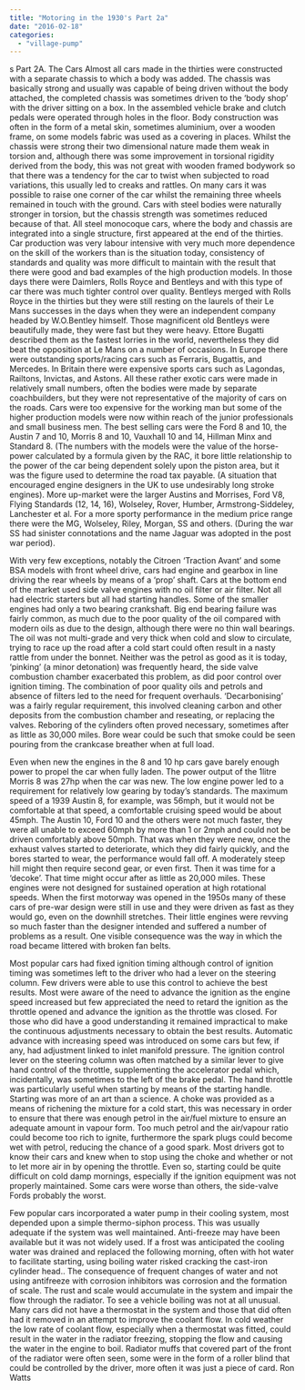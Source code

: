 ```yaml
---
title: "Motoring in the 1930's Part 2a"
date: "2016-02-18"
categories: 
  - "village-pump"
---
```


s Part 2A. The Cars Almost all cars made in the thirties were constructed with a separate chassis to which a body was added. The chassis was basically strong and usually was capable of being driven without the body attached, the completed chassis was sometimes driven to the ‘body shop’ with the driver sitting on a box. In the assembled vehicle brake and clutch pedals were operated through holes in the floor. Body construction was often in the form of a metal skin, sometimes aluminium, over a wooden frame, on some models fabric was used as a covering in places. Whilst the chassis were strong their two dimensional nature made them weak in torsion and, although there was some improvement in torsional rigidity derived from the body, this was not great with wooden framed bodywork so that there was a tendency for the car to twist when subjected to road variations, this usually led to creaks and rattles. On many cars it was possible to raise one corner of the car whilst the remaining three wheels remained in touch with the ground. Cars with steel bodies were naturally stronger in torsion, but the chassis strength was sometimes reduced because of that. All steel monocoque cars, where the body and chassis are integrated into a single structure, first appeared at the end of the thirties. Car production was very labour intensive with very much more dependence on the skill of the workers than is the situation today, consistency of standards and quality was more difficult to maintain with the result that there were good and bad examples of the high production models. In those days there were Daimlers, Rolls Royce and Bentleys and with this type of car there was much tighter control over quality. Bentleys merged with Rolls Royce in the thirties but they were still resting on the laurels of their Le Mans successes in the days when they were an independent company headed by W.O.Bentley himself. Those magnificent old Bentleys were beautifully made, they were fast but they were heavy. Ettore Bugatti described them as the fastest lorries in the world, nevertheless they did beat the opposition at Le Mans on a number of occasions. In Europe there were outstanding sports/racing cars such as Ferraris, Bugattis, and Mercedes. In Britain there were expensive sports cars such as Lagondas, Railtons, Invictas, and Astons. All these rather exotic cars were made in relatively small numbers, often the bodies were made by separate coachbuilders, but they were not representative of the majority of cars on the roads. Cars were too expensive for the working man but some of the higher production models were now within reach of the junior professionals and small business men. The best selling cars were the Ford 8 and 10, the Austin 7 and 10, Morris 8 and 10, Vauxhall 10 and 14, Hillman Minx and Standard 8. (The numbers with the models were the value of the horse-power calculated by a formula given by the RAC, it bore little relationship to the power of the car being dependent solely upon the piston area, but it was the figure used to determine the road tax payable. (A situation that encouraged engine designers in the UK to use undesirably long stroke engines). More up-market were the larger Austins and Morrises, Ford V8, Flying Standards (12, 14, 16), Wolseley, Rover, Humber, Armstrong-Siddeley, Lanchester et al. For a more sporty performance in the medium price range there were the MG, Wolseley, Riley, Morgan, SS and others. (During the war SS had sinister connotations and the name Jaguar was adopted in the post war period).

With very few exceptions, notably the Citroen ‘Traction Avant’ and some BSA models with front wheel drive, cars had engine and gearbox in line driving the rear wheels by means of a ‘prop’ shaft. Cars at the bottom end of the market used side valve engines with no oil filter or air filter. Not all had electric starters but all had starting handles. Some of the smaller engines had only a two bearing crankshaft. Big end bearing failure was fairly common, as much due to the poor quality of the oil compared with modern oils as due to the design, although there were no thin wall bearings. The oil was not multi-grade and very thick when cold and slow to circulate, trying to race up the road after a cold start could often result in a nasty rattle from under the bonnet. Neither was the petrol as good as it is today, ‘pinking’ (a minor detonation) was frequently heard, the side valve combustion chamber exacerbated this problem, as did poor control over ignition timing. The combination of poor quality oils and petrols and absence of filters led to the need for frequent overhauls. ‘Decarbonising’ was a fairly regular requirement, this involved cleaning carbon and other deposits from the combustion chamber and reseating, or replacing the valves. Reboring of the cylinders often proved necessary, sometimes after as little as 30,000 miles. Bore wear could be such that smoke could be seen pouring from the crankcase breather when at full load.

Even when new the engines in the 8 and 10 hp cars gave barely enough power to propel the car when fully laden. The power output of the 1litre Morris 8 was 27hp when the car was new. The low engine power led to a requirement for relatively low gearing by today’s standards. The maximum speed of a 1939 Austin 8, for example, was 56mph, but it would not be comfortable at that speed, a comfortable cruising speed would be about 45mph. The Austin 10, Ford 10 and the others were not much faster, they were all unable to exceed 60mph by more than 1 or 2mph and could not be driven comfortably above 50mph. That was when they were new, once the exhaust valves started to deteriorate, which they did fairly quickly, and the bores started to wear, the performance would fall off. A moderately steep hill might then require second gear, or even first. Then it was time for a ‘decoke’. That time might occur after as little as 20,000 miles. These engines were not designed for sustained operation at high rotational speeds. When the first motorway was opened in the 1950s many of these cars of pre-war design were still in use and they were driven as fast as they would go, even on the downhill stretches. Their little engines were revving so much faster than the designer intended and suffered a number of problems as a result. One visible consequence was the way in which the road became littered with broken fan belts.

Most popular cars had fixed ignition timing although control of ignition timing was sometimes left to the driver who had a lever on the steering column. Few drivers were able to use this control to achieve the best results. Most were aware of the need to advance the ignition as the engine speed increased but few appreciated the need to retard the ignition as the throttle opened and advance the ignition as the throttle was closed. For those who did have a good understanding it remained impractical to make the continuous adjustments necessary to obtain the best results. Automatic advance with increasing speed was introduced on some cars but few, if any, had adjustment linked to inlet manifold pressure. The ignition control lever on the steering column was often matched by a similar lever to give hand control of the throttle, supplementing the accelerator pedal which, incidentally, was sometimes to the left of the brake pedal. The hand throttle was particularly useful when starting by means of the starting handle. Starting was more of an art than a science. A choke was provided as a means of richening the mixture for a cold start, this was necessary in order to ensure that there was enough petrol in the air/fuel mixture to ensure an adequate amount in vapour form. Too much petrol and the air/vapour ratio could become too rich to ignite, furthermore the spark plugs could become wet with petrol, reducing the chance of a good spark. Most drivers got to know their cars and knew when to stop using the choke and whether or not to let more air in by opening the throttle. Even so, starting could be quite difficult on cold damp mornings, especially if the ignition equipment was not properly maintained. Some cars were worse than others, the side-valve Fords probably the worst.

Few popular cars incorporated a water pump in their cooling system, most depended upon a simple thermo-siphon process. This was usually adequate if the system was well maintained. Anti-freeze may have been available but it was not widely used. If a frost was anticipated the cooling water was drained and replaced the following morning, often with hot water to facilitate starting, using boiling water risked cracking the cast-iron cylinder head.. The consequence of frequent changes of water and not using antifreeze with corrosion inhibitors was corrosion and the formation of scale. The rust and scale would accumulate in the system and impair the flow through the radiator. To see a vehicle boiling was not at all unusual. Many cars did not have a thermostat in the system and those that did often had it removed in an attempt to improve the coolant flow. In cold weather the low rate of coolant flow, especially when a thermostat was fitted, could result in the water in the radiator freezing, stopping the flow and causing the water in the engine to boil. Radiator muffs that covered part of the front of the radiator were often seen, some were in the form of a roller blind that could be controlled by the driver, more often it was just a piece of card. Ron Watts
